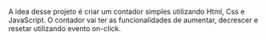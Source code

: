 A idea desse projeto é criar um contador simples utilizando Html, Css e JavaScript. O contador vai ter as funcionalidades de aumentar, decrescer e resetar utilizando evento on-click.